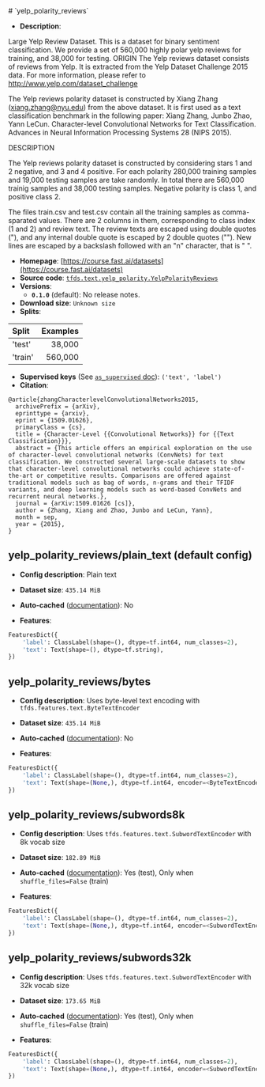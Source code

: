 <div itemscope itemtype="http://schema.org/Dataset">
  <div itemscope itemprop="includedInDataCatalog" itemtype="http://schema.org/DataCatalog">
    <meta itemprop="name" content="TensorFlow Datasets" />
  </div>
  <meta itemprop="name" content="yelp_polarity_reviews" />
  <meta itemprop="description" content="Large Yelp Review Dataset.&#10;This is a dataset for binary sentiment classification. We provide a set of 560,000 highly polar yelp reviews for training, and 38,000 for testing. &#10;ORIGIN&#10;The Yelp reviews dataset consists of reviews from Yelp. It is extracted&#10;from the Yelp Dataset Challenge 2015 data. For more information, please&#10;refer to http://www.yelp.com/dataset_challenge&#10;&#10;The Yelp reviews polarity dataset is constructed by&#10;Xiang Zhang (xiang.zhang@nyu.edu) from the above dataset.&#10;It is first used as a text classification benchmark in the following paper:&#10;Xiang Zhang, Junbo Zhao, Yann LeCun. Character-level Convolutional Networks&#10;for Text Classification. Advances in Neural Information Processing Systems 28&#10;(NIPS 2015).&#10;&#10;&#10;DESCRIPTION&#10;&#10;The Yelp reviews polarity dataset is constructed by considering stars 1 and 2&#10;negative, and 3 and 4 positive. For each polarity 280,000 training samples and&#10;19,000 testing samples are take randomly. In total there are 560,000 trainig&#10;samples and 38,000 testing samples. Negative polarity is class 1,&#10;and positive class 2.&#10;&#10;The files train.csv and test.csv contain all the training samples as&#10;comma-sparated values. There are 2 columns in them, corresponding to class&#10;index (1 and 2) and review text. The review texts are escaped using double&#10;quotes (&quot;), and any internal double quote is escaped by 2 double quotes (&quot;&quot;).&#10;New lines are escaped by a backslash followed with an &quot;n&quot; character,&#10;that is &quot;&#10;&quot;.&#10;&#10;To use this dataset:&#10;&#10;```python&#10;import tensorflow_datasets as tfds&#10;&#10;ds = tfds.load(&#x27;yelp_polarity_reviews&#x27;, split=&#x27;train&#x27;)&#10;for ex in ds.take(4):&#10;  print(ex)&#10;```&#10;&#10;See [the guide](https://www.tensorflow.org/datasets/overview) for more&#10;informations on [tensorflow_datasets](https://www.tensorflow.org/datasets).&#10;&#10;" />
  <meta itemprop="url" content="https://www.tensorflow.org/datasets/catalog/yelp_polarity_reviews" />
  <meta itemprop="sameAs" content="https://course.fast.ai/datasets" />
  <meta itemprop="citation" content="@article{zhangCharacterlevelConvolutionalNetworks2015,&#10;  archivePrefix = {arXiv},&#10;  eprinttype = {arxiv},&#10;  eprint = {1509.01626},&#10;  primaryClass = {cs},&#10;  title = {Character-Level {{Convolutional Networks}} for {{Text Classification}}},&#10;  abstract = {This article offers an empirical exploration on the use of character-level convolutional networks (ConvNets) for text classification. We constructed several large-scale datasets to show that character-level convolutional networks could achieve state-of-the-art or competitive results. Comparisons are offered against traditional models such as bag of words, n-grams and their TFIDF variants, and deep learning models such as word-based ConvNets and recurrent neural networks.},&#10;  journal = {arXiv:1509.01626 [cs]},&#10;  author = {Zhang, Xiang and Zhao, Junbo and LeCun, Yann},&#10;  month = sep,&#10;  year = {2015},&#10;}" />
</div>
# `yelp_polarity_reviews`

*   **Description**:

Large Yelp Review Dataset. This is a dataset for binary sentiment
classification. We provide a set of 560,000 highly polar yelp reviews for
training, and 38,000 for testing. ORIGIN The Yelp reviews dataset consists of
reviews from Yelp. It is extracted from the Yelp Dataset Challenge 2015 data.
For more information, please refer to http://www.yelp.com/dataset_challenge

The Yelp reviews polarity dataset is constructed by Xiang Zhang
(xiang.zhang@nyu.edu) from the above dataset. It is first used as a text
classification benchmark in the following paper: Xiang Zhang, Junbo Zhao, Yann
LeCun. Character-level Convolutional Networks for Text Classification. Advances
in Neural Information Processing Systems 28 (NIPS 2015).

DESCRIPTION

The Yelp reviews polarity dataset is constructed by considering stars 1 and 2
negative, and 3 and 4 positive. For each polarity 280,000 training samples and
19,000 testing samples are take randomly. In total there are 560,000 trainig
samples and 38,000 testing samples. Negative polarity is class 1, and positive
class 2.

The files train.csv and test.csv contain all the training samples as
comma-sparated values. There are 2 columns in them, corresponding to class index
(1 and 2) and review text. The review texts are escaped using double quotes ("),
and any internal double quote is escaped by 2 double quotes (""). New lines are
escaped by a backslash followed with an "n" character, that is " ".

*   **Homepage**:
    [https://course.fast.ai/datasets](https://course.fast.ai/datasets)
*   **Source code**:
    [`tfds.text.yelp_polarity.YelpPolarityReviews`](https://github.com/tensorflow/datasets/tree/master/tensorflow_datasets/text/yelp_polarity.py)
*   **Versions**:
    *   **`0.1.0`** (default): No release notes.
*   **Download size**: `Unknown size`
*   **Splits**:

Split   | Examples
:------ | -------:
'test'  | 38,000
'train' | 560,000

*   **Supervised keys** (See
    [`as_supervised` doc](https://www.tensorflow.org/datasets/api_docs/python/tfds/load#args)):
    `('text', 'label')`
*   **Citation**:

```
@article{zhangCharacterlevelConvolutionalNetworks2015,
  archivePrefix = {arXiv},
  eprinttype = {arxiv},
  eprint = {1509.01626},
  primaryClass = {cs},
  title = {Character-Level {{Convolutional Networks}} for {{Text Classification}}},
  abstract = {This article offers an empirical exploration on the use of character-level convolutional networks (ConvNets) for text classification. We constructed several large-scale datasets to show that character-level convolutional networks could achieve state-of-the-art or competitive results. Comparisons are offered against traditional models such as bag of words, n-grams and their TFIDF variants, and deep learning models such as word-based ConvNets and recurrent neural networks.},
  journal = {arXiv:1509.01626 [cs]},
  author = {Zhang, Xiang and Zhao, Junbo and LeCun, Yann},
  month = sep,
  year = {2015},
}
```

## yelp_polarity_reviews/plain_text (default config)

*   **Config description**: Plain text

*   **Dataset size**: `435.14 MiB`

*   **Auto-cached**
    ([documentation](https://www.tensorflow.org/datasets/performances#auto-caching)):
    No

*   **Features**:

```python
FeaturesDict({
    'label': ClassLabel(shape=(), dtype=tf.int64, num_classes=2),
    'text': Text(shape=(), dtype=tf.string),
})
```

## yelp_polarity_reviews/bytes

*   **Config description**: Uses byte-level text encoding with
    `tfds.features.text.ByteTextEncoder`

*   **Dataset size**: `435.14 MiB`

*   **Auto-cached**
    ([documentation](https://www.tensorflow.org/datasets/performances#auto-caching)):
    No

*   **Features**:

```python
FeaturesDict({
    'label': ClassLabel(shape=(), dtype=tf.int64, num_classes=2),
    'text': Text(shape=(None,), dtype=tf.int64, encoder=<ByteTextEncoder vocab_size=257>),
})
```

## yelp_polarity_reviews/subwords8k

*   **Config description**: Uses `tfds.features.text.SubwordTextEncoder` with 8k
    vocab size

*   **Dataset size**: `182.89 MiB`

*   **Auto-cached**
    ([documentation](https://www.tensorflow.org/datasets/performances#auto-caching)):
    Yes (test), Only when `shuffle_files=False` (train)

*   **Features**:

```python
FeaturesDict({
    'label': ClassLabel(shape=(), dtype=tf.int64, num_classes=2),
    'text': Text(shape=(None,), dtype=tf.int64, encoder=<SubwordTextEncoder vocab_size=8176>),
})
```

## yelp_polarity_reviews/subwords32k

*   **Config description**: Uses `tfds.features.text.SubwordTextEncoder` with
    32k vocab size

*   **Dataset size**: `173.65 MiB`

*   **Auto-cached**
    ([documentation](https://www.tensorflow.org/datasets/performances#auto-caching)):
    Yes (test), Only when `shuffle_files=False` (train)

*   **Features**:

```python
FeaturesDict({
    'label': ClassLabel(shape=(), dtype=tf.int64, num_classes=2),
    'text': Text(shape=(None,), dtype=tf.int64, encoder=<SubwordTextEncoder vocab_size=32765>),
})
```
